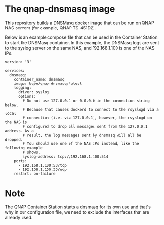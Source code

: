 # The qnap-dnsmasq image

This repository builds a DNSMasq docker image that can be run on QNAP NAS
servers (for example, QNAP TS-451D2).

Below is an example compose file that can be used in the Container Station to
start the DNSMasq container. In this example, the DNSMasq logs are sent to the
syslog server on the same NAS, and 192.168.1.100 is one of the NAS IPs.

```
version: '3'

services:
  dnsmasq:
    container_name: dnsmasq
    image: bqbn/qnap-dnsmasq:latest
    logging:
      driver: syslog
      options:
        # Do not use 127.0.0.1 or 0.0.0.0 in the connection string below.
        # Because that causes dockerd to connect to the rsyslogd via a local
        # connection (i.e. via 127.0.0.1), however, the rsyslogd on the NAS is
        # configured to drop all messages sent from the 127.0.0.1 address. As a
        # result, the log messages sent by dnsmasq will all be dropped.
        # You should use one of the NAS IPs instead, like the following example
        # shows.
        syslog-address: tcp://192.168.1.100:514
    ports:
      - 192.168.1.100:53/tcp
      - 192.168.1.100:53/udp
    restart: on-failure
```

# Note

The QNAP Container Station starts a dnsmasq for its own use and that's why in
our configuration file, we need to exclude the interfaces that are already used.
